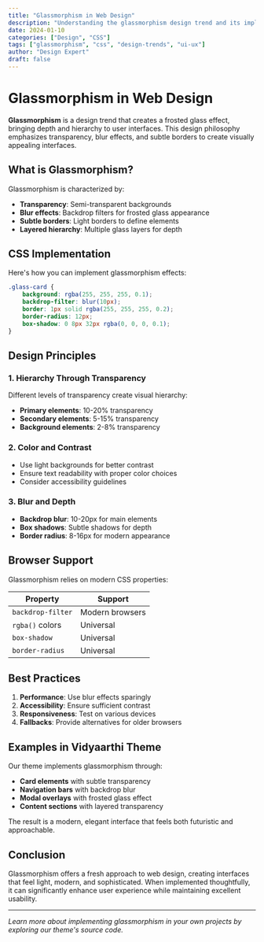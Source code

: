 ```yaml
---
title: "Glassmorphism in Web Design"
description: "Understanding the glassmorphism design trend and its implementation"
date: 2024-01-10
categories: ["Design", "CSS"]
tags: ["glassmorphism", "css", "design-trends", "ui-ux"]
author: "Design Expert"
draft: false
---
```


# Glassmorphism in Web Design

**Glassmorphism** is a design trend that creates a frosted glass effect, bringing depth and hierarchy to user interfaces. This design philosophy emphasizes transparency, blur effects, and subtle borders to create visually appealing interfaces.

## What is Glassmorphism?

Glassmorphism is characterized by:

- **Transparency**: Semi-transparent backgrounds
- **Blur effects**: Backdrop filters for frosted glass appearance
- **Subtle borders**: Light borders to define elements
- **Layered hierarchy**: Multiple glass layers for depth

## CSS Implementation

Here's how you can implement glassmorphism effects:

```css
.glass-card {
    background: rgba(255, 255, 255, 0.1);
    backdrop-filter: blur(10px);
    border: 1px solid rgba(255, 255, 255, 0.2);
    border-radius: 12px;
    box-shadow: 0 8px 32px rgba(0, 0, 0, 0.1);
}
```

## Design Principles

### 1. Hierarchy Through Transparency
Different levels of transparency create visual hierarchy:

- **Primary elements**: 10-20% transparency
- **Secondary elements**: 5-15% transparency  
- **Background elements**: 2-8% transparency

### 2. Color and Contrast
- Use light backgrounds for better contrast
- Ensure text readability with proper color choices
- Consider accessibility guidelines

### 3. Blur and Depth
- **Backdrop blur**: 10-20px for main elements
- **Box shadows**: Subtle shadows for depth
- **Border radius**: 8-16px for modern appearance

## Browser Support

Glassmorphism relies on modern CSS properties:

| Property | Support |
|----------|---------|
| `backdrop-filter` | Modern browsers |
| `rgba()` colors | Universal |
| `box-shadow` | Universal |
| `border-radius` | Universal |

## Best Practices

1. **Performance**: Use blur effects sparingly
2. **Accessibility**: Ensure sufficient contrast
3. **Responsiveness**: Test on various devices
4. **Fallbacks**: Provide alternatives for older browsers

## Examples in Vidyaarthi Theme

Our theme implements glassmorphism through:

- **Card elements** with subtle transparency
- **Navigation bars** with backdrop blur
- **Modal overlays** with frosted glass effect
- **Content sections** with layered transparency

The result is a modern, elegant interface that feels both futuristic and approachable.

## Conclusion

Glassmorphism offers a fresh approach to web design, creating interfaces that feel light, modern, and sophisticated. When implemented thoughtfully, it can significantly enhance user experience while maintaining excellent usability.

---

*Learn more about implementing glassmorphism in your own projects by exploring our theme's source code.*